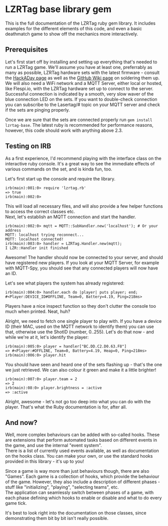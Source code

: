 
# LZRTag base library gem

This is the full documentation of the LZRTag ruby gem library.
It includes examples for the different elements of this code, and even a basic
deathmatch game to show off the mechanics more interactively.

## Prerequisites
Let's first start off by installing and setting up everything that's needed
to run a LZRTag game. We'll assume you have at least one, preferrably as many as possible,
LZRTag hardware sets with the latest firmware - consult the [HackADay page](bit.ly/XASLZR) as well as the [GitHub Wiki page](https://github.com/XasWorks/LZRTag/wiki/Assembly) on soldering them up.  
We will also need a WiFi network and a MQTT Server, either local or hosted, like
Flespi.io, with the LZRTag hardware set up to connect to the server. Successful
connection is indicated by a smooth, very slow waver of the blue connection LED
on the sets. If you want to double-check connection you can subscribe to the
Lasertag/# topic on your MQTT server and check if the sets are pinging properly.

Once we are sure that the sets are connected properly run `gem install lzrtag-base`.
The latest ruby is recommended for performance reasons, however, this code should work
with anything above 2.3.

## Testing on IRB
As a first experience, I'd recommend playing with the interface class on the interactive
ruby console. It's a great way to see the immediate effects of various commands
on the set, and is kinda fun, too.

Let's first start up the console and require the library.
```IRB
irb(main):001:0> require 'lzrtag.rb'
=> true
irb(main):002:0>
```
This will load all necessary files, and will also provide a few helper functions
to access the correct classes etc.  
Next, let's establish an MQTT connection and start the handler.

```IRB
irb(main):002:0> mqtt = MQTT::SubHandler.new('localhost'); # Or your address
MQTT: localhost trying reconnect...
MQTT: localhost connected!
irb(main):003:0> handler = LZRTag.Handler.new(mqtt);
I LZR::Handler init finished
```

Awesome! The handler should now be connected to your server, and should have registered
new players. If you look at your MQTT Server, for example with MQTT-Spy, you
should see that any connected players will now have an ID.

Let's see what players the system has already registered:
```irb
irb(main):004:0> handler.each do |player| puts player; end;
#<Player:DEVICE_ID#OFFLINE, Team=0, Battery=4.19, Ping=218ms>
```

Players have a nice inspect function so they don't clutter the console too much when printed. Neat, huh?

Alright, we need to fetch one single player to play with. If you have a device ID
(their MAC, used on the MQTT network to identify them) you can use that, otherwise
use the ShotID (number, 0..255). Let's do  that now - and while we're at it,
let's identify the player:
```irb
irb(main):005:0> player = handler["BC.DD.C2.D0.63.F8"]
=> #<Player:#OFFLINE, Team=0, Battery=4.19, Heap=0, Ping=218ms>
irb(main):006:0> player.hit
```

You should have seen and heard one of the sets flashing up - that's the one we
just retrieved. We can also colour it green and make it a little brighter!

```irb
irb(main):007:0> player.team = 2
=> 2
irb(main):08:0> player.brightness = :active
=> :active
```

Alright, awesome - let's not go too deep into what you can do with the player.
That's what the Ruby documentation is for, after all.

## And now?
Well, more complex behaviours can be added with so-called hooks. These are extensions
that perform automated tasks based on different events in the game, and use the
internal "event system".  
There is a list of currently used events available, as well as documentation on
the hooks class. You can make your own, or use the standard hooks provided in this
library - it's up to you!

Since a game is way more than just behaviours though, there are also "Games".
Each game is a collection of hooks, which provide the behaviour of the game. However,
they also include a description of different phases - stuff like "initializing",
"playing", "selecting teams", etc.  
The application can seamlessly switch between phases of a game, with each phase
defining which hooks to enable or disable and what to do every game tick.

It's best to look right into the documentation on those classes, since demonstrating
them bit by bit isn't really possible.
